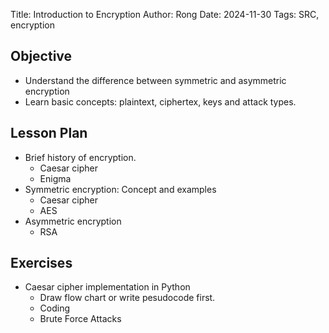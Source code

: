 Title: Introduction to Encryption
Author: Rong
Date: 2024-11-30
Tags: SRC, encryption


## Objective
+ Understand the difference between symmetric and asymmetric encryption 
+ Learn basic concepts: plaintext, ciphertex, keys and attack types.

## Lesson Plan
+ Brief history of encryption.
    + Caesar cipher
    + Enigma
+ Symmetric encryption: Concept and examples
    + Caesar cipher
    + AES
+ Asymmetric encryption
    + RSA

## Exercises
+ Caesar cipher implementation in Python
    + Draw flow chart or write pesudocode first.
    + Coding
    + Brute Force Attacks
  

